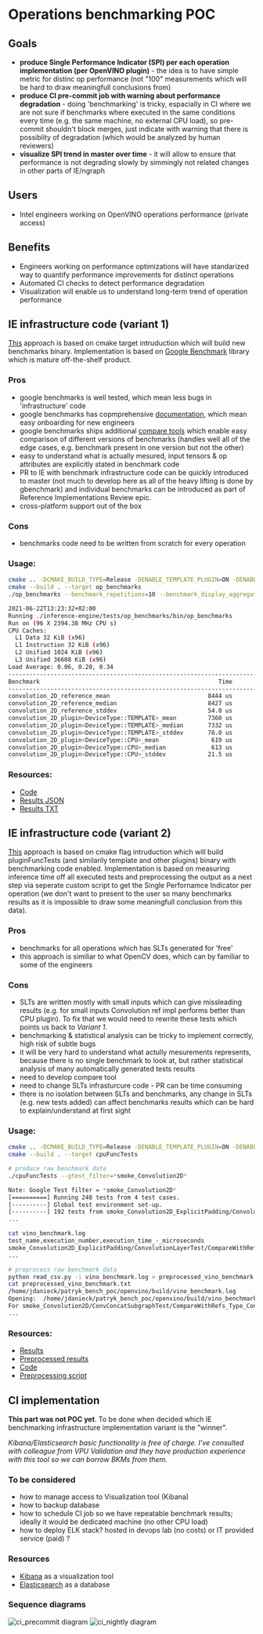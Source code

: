 # Operations benchmarking POC

## Goals
- **produce Single Performance Indicator (SPI) per each operation implementation (per OpenVINO plugin)** - the idea is to have simple metric for distinc op performance (not "100" measurements which will be hard to draw meaningfull conclusions from)
- **produce CI pre-commit job with warning about performance degradation** - doing 'benchmarking' is tricky, espacially in CI where we are not sure if benchmarks where executed in the same conditions every time (e.g. the same machine, no external CPU load), so pre-commit shouldn't block merges, just indicate with warning that there is possiblity of degradation (which would be analyzed by human reviewers)
- **visualize SPI trend in master over time** - it will allow to ensure that performance is not degrading slowly by simmingly not related changes in other parts of IE/ngraph

## Users
- Intel engineers working on OpenVINO operations performance (private access)

## Benefits
- Engineers working on performance optimizations will have standarized way to quantify performance improvements for distinct operations
- Automated CI checks to detect performance degradation
- Visualization will enable us to understand long-term trend of operation performance

## IE infrastructure code (variant 1)
 [This](https://github.com/openvinotoolkit/openvino/pull/6325) approach is based on cmake target intruduction which will build new benchmarks binary. Implementation is based on [Google Benchmark](https://github.com/google/benchmark) library which is mature off-the-shelf product.
### Pros
- google benchmarks is well tested, which mean less bugs in 'infrastructure' code
- google benchmarks has copmprehensive [documentation](https://github.com/google/benchmark#user-guide), which mean easy onboarding for new engineers
- google benchmarks ships additional [compare tools](https://github.com/google/benchmark/blob/main/docs/tools.md) which enable easy comparison of different versions of benchmarks (handles well all of the edge cases, e.g. benchmark present in one version but not the other)
- easy to understand what is actually mesured, input tensors & op attributes are explicitly stated in benchmark code
- PR to IE with benchmark infrastructure code can be quickly introduced to master (not much to develop here as all of the heavy lifting is done by gbenchmark) and individual benchmarks can be introduced as part of Reference Implementations Review epic.
- cross-platform support out of the box
### Cons
- benchmarks code need to be written from scratch for every operation
### Usage:
```bash
cmake .. -DCMAKE_BUILD_TYPE=Release -DENABLE_TEMPLATE_PLUGIN=ON -DENABLE_OP_BENCHMARKS=ON 
cmake --build . --target op_benchmarks
./op_benchmarks --benchmark_repetitions=10 --benchmark_display_aggregates_only --benchmark_out_format=json --benchmark_out=approach1_results.json

2021-06-22T13:23:32+02:00
Running ./inference-engine/tests/op_benchmarks/bin/op_benchmarks
Run on (96 X 2394.38 MHz CPU s)
CPU Caches:
  L1 Data 32 KiB (x96)
  L1 Instruction 32 KiB (x96)
  L2 Unified 1024 KiB (x96)
  L3 Unified 36608 KiB (x96)
Load Average: 0.06, 0.20, 0.34
---------------------------------------------------------------------------------------------
Benchmark                                                   Time             CPU   Iterations
---------------------------------------------------------------------------------------------
convolution_2D_reference_mean                            8444 us         8443 us           10
convolution_2D_reference_median                          8427 us         8427 us           10
convolution_2D_reference_stddev                          54.0 us         52.7 us           10
convolution_2D_plugin<DeviceType::TEMPLATE>_mean         7360 us         7360 us           10
convolution_2D_plugin<DeviceType::TEMPLATE>_median       7332 us         7331 us           10
convolution_2D_plugin<DeviceType::TEMPLATE>_stddev       78.0 us         77.9 us           10
convolution_2D_plugin<DeviceType::CPU>_mean               619 us          618 us           10
convolution_2D_plugin<DeviceType::CPU>_median             613 us          612 us           10
convolution_2D_plugin<DeviceType::CPU>_stddev            21.5 us         21.4 us           10

```

### Resources:
- [Code](https://github.com/openvinotoolkit/openvino/pull/6325)
- [Results JSON](approach1_results.json)
- [Results TXT](approach1_results.txt)


## IE infrastructure code (variant 2)
[This](https://github.com/openvinotoolkit/openvino/pull/5122) approach is based on cmake flag intruduction which will build pluginFuncTests (and similarily template and other plugins) binary with benchmarking code enabled. Implementation is based on measuring inference time off all executed tests and preprocessing the output as a next step via seperate custom script to get the Single Perfornamce Indicator per operation (we don't want to present to the user so many benchmarks results as it is impossible to draw some meaningfull conclusion from this data).
### Pros
- benchmarks for all operations which has SLTs generated for 'free'
- this approach is similiar to what OpenCV does, which can by familiar to some of the engineers
### Cons
- SLTs are written mostly with small inputs which can give missleading results (e.g. for small inputs Convolution ref impl performs better than CPU plugin). To fix that we would need to rewrite these tests which points us back to *Variant 1*.
- benchmarking & statistical analysis can be tricky to implement correctly, high risk of subtle bugs
- it will be very hard to understand what actully mesurements represents, because there is no single benchmark to look at, but rather statistical analysis of many automatically generated tests results
- need to develop compare tool
- need to change SLTs infrasturcure code - PR can be time consuming
- there is no isolation between SLTs and benchmarks, any change in SLTs (e.g. new tests added) can affect benchmarks results which can be hard to explain/understand at first sight
### Usage:
```bash
cmake .. -DCMAKE_BUILD_TYPE=Release -DENABLE_TEMPLATE_PLUGIN=ON -DENABLE_TESTS=ON -DPERFORMACE_BENCHMARK=ON 
cmake --build . --target cpuFuncTests

# produce raw benchmark data
./cpuFuncTests --gtest_filter=*smoke_Convolution2D*

Note: Google Test filter = *smoke_Convolution2D*
[==========] Running 248 tests from 4 test cases.
[----------] Global test environment set-up.
[----------] 192 tests from smoke_Convolution2D_ExplicitPadding/ConvolutionLayerTest
...

cat vino_benchmark.log 
test_name,execution_number,execution_time_-_microseconds
smoke_Convolution2D_ExplicitPadding/ConvolutionLayerTest/CompareWithRefs_IS__1_3_30_30__K_3_3__S_1_1__PB_0_0__PE_0_0__D__1_1__O_1_AP_explicit_netPRC_FP32_inPRC_UNSPECIFIED_outPRC_UNSPECIFIED_inL_ANY_outL_ANY_trgDev_CPU,100,"2644,2200,2427,2082,1431,1879,2509,1265,3134,958,1156,200,453,572,960,796,291,532,910,1522,428,177,671,1033,482,986,1083,428,461,1206,342,220,414,790,873,410,246,857,768,172,266,185,229,251,178,228,280,882,178,300,357,205,319,143,912,332,105,148,143,119,100,149,212,94,496,596,460,537,132,385,185,666,1078,223,1029,463,975,741,376,127,214,468,1349,159,483,490,466,115,89,936,231,572,694,211,546,555,101,241,129,513"
...

# preprocess raw benchmark data
python read_csv.py -i vino_benchmark.log > preprocessed_vino_benchmark.txt
cat preprocessed_vino_benchmark.txt
/home/jdanieck/patryk_bench_poc/openvino/build/vino_benchmark.log
Opening:  /home/jdanieck/patryk_bench_poc/openvino/build/vino_benchmark.log
For smoke_Convolution2D/ConvConcatSubgraphTest/CompareWithRefs_Type_Convolution_IS__1_64_16_16__K_3_3__S_2_2__PB_1_1__PE_1_1__D__1_1__O_32_G_1_AP_explicit__inFmts_cpu_nChw16c_outFmts_cpu_nChw16c_primitive_jit_avx512_axis_1 (exec no: 100)  stat: (min 94, max 2509, mean 597.3645833333334, median 460.5):
...
```

### Resources:
- [Results](approach2_results.csv)
- [Preprocessed results](approach2_preprocessed_results.txt)
- [Code](https://github.com/openvinotoolkit/openvino/pull/5122)
- [Preprocessing script](https://gitlab.devtools.intel.com/pelszkow/openvino-slt-benchmark-poc)



## CI implementation
**This part was not POC yet**. To be done when decided which IE benchmarking infrastructure implementation variant is the "winner".

*Kibana/Elasticsearch basic functionality is free of charge. I've consulted with colleague from VPU Validation and they have production experience with this tool so we can borrow BKMs from them.*

### To be considered
- how to manage access to Visualization tool (Kibana)
- how to backup database
- how to schedule CI job so we have repeatable benchmark results; ideally it would be dedicated machine (no other CPU load)
- how to deploy ELK stack? hosted in devops lab (no costs) or IT provided service (paid) ?

### Resources
- [Kibana](https://www.elastic.co/kibana) as a visualization tool      
- [Elasticsearch](https://www.elastic.co/elasticsearch/) as a database

### Sequence diagrams
![ci_precommit diagram](ci_precommit.svg)
![ci_nightly diagram](ci_nightly.svg)